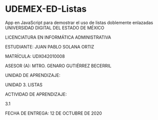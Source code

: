 # UDEMEX-ED-Listas
App en JavaScript para demostrar el uso de listas doblemente enlazadas
UNIVERSIDAD DIGITAL DEL ESTADO DE MÉXICO

LICENCIATURA EN INFORMÁTICA ADMINISTRATIVA

ESTUDIANTE: JUAN PABLO SOLANA ORTIZ

MATRÍCULA: UDX042010008

ASESOR (A): MTRO. GENARO GUTIÉRREZ BECERRIL

UNIDAD DE APRENDIZAJE:

UNIDAD 3. LISTAS

ACTIVIDAD DE APRENDIZAJE:

3.1

FECHA DE ENTREGA: 12 DE OCTUBRE DE 2020
